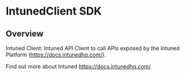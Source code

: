 # IntunedClient SDK

## Overview

Intuned Client: Intuned API Client to call APIs exposed by the Intuned Platform (https://docs.intunedhq.com/).

Find out more about Intuned
<https://docs.intunedhq.com/>